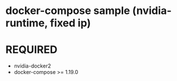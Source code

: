 # docker-compose sample (nvidia-runtime, fixed ip)

# REQUIRED
* nvidia-docker2
* docker-compose >= 1.19.0
